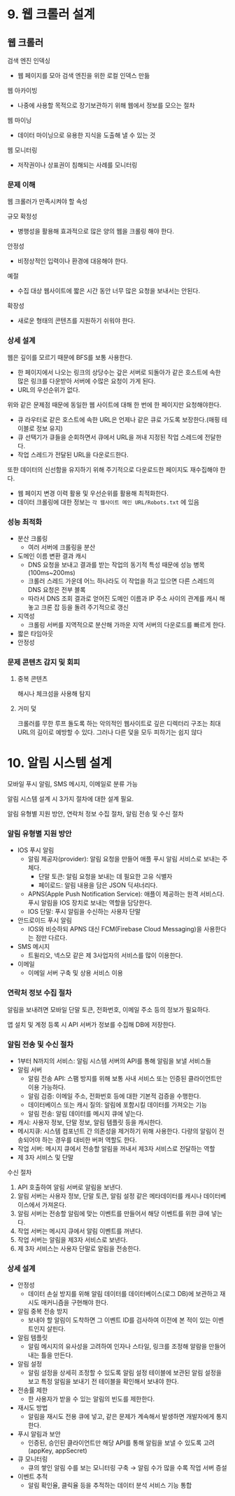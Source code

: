 # 9. 웹 크롤러 설계

## 웹 크롤러

검색 엔진 인덱싱

- 웹 페이지를 모아 검색 엔진을 위한 로컬 인덱스 만듦

웹 아카이빙

- 나중에 사용할 목적으로 장기보관하기 위해 웹에서 정보를 모으는 절차

웹 마이닝

- 데이터 마이닝으로 유용한 지식을 도출해 낼 수 있는 것

웹 모니터링

- 저작권이나 상표권이 침해되는 사례를 모니터링

### 문제 이해

웹 크롤러가 만족시켜야 할 속성

규모 확정성

- 병행성을 활용해 효과적으로 많은 양의 웹을 크롤링 해야 한다.

안정성

- 비정상적인 입력이나 환경에 대응해야 한다.

예절

- 수집 대상 웹사이트에 짧은 시간 동안 너무 많은 요청을 보내서는 안된다.

확장성

- 새로운 형태의 콘텐츠를 지원하기 쉬워야 한다.

### 상세 설계

웹은 깊이를 모르기 때문에 BFS를 보통 사용한다.

- 한 페이지에서 나오는 링크의 상당수는 갚은 서버로 되돌아가 같은 호스트에 속한 많은 링크를 다운받아 서버에 수많은 요청이 가게 된다.
- URL의 우선순위가 없다.

위와 같은 문제점 때문에 동일한 웹 사이트에 대해 한 번에 한 페이지만 요청해야한다.

- 큐 라우터로 같은 호스트에 속한 URL은 언제나 같은 큐로 가도록 보장한다.(매핑 테이블로 정보 유지)
- 큐 선택기가 큐들을 순회하면서 큐에서 URL을 꺼내 지정된 작업 스레드에 전달한다.
- 작업 스레드가 전달된 URL을 다운로드한다.

또한 데이터의 신선함을 유지하기 위해 주기적으로 다운로드한 페이지도 재수집해야 한다.

- 웹 페이지 변경 이력 활용 및 우선순위를 활용해 최적화한다.
- 데이터 크롤링에 대한 정보는 `각 웹사이트 메인 URL/Robots.txt` 에 있음

### 성능 최적화

- 분산 크롤링
    - 여러 서버에 크롤링을 분산
- 도메인 이름 변환 결과 캐시
    - DNS 요청을 보내고 결과를 받는 작업의 동기적 특성 때문에 성능 병목(100ms~200ms)
    - 크롤러 스레드 가운데 어느 하나라도 이 작업을 하고 있으면 다른 스레드의 DNS 요청은 전부 블록
    - 따라서 DNS 조회 결과로 얻어진 도메인 이름과 IP 주소 사이의 관계를 캐시 해놓고 크론 잡 등을 돌려 주기적으로 갱신
- 지역성
    - 크롤링 서버를 지역적으로 분산해 가까운 지역 서버의 다운로드를 빠르게 한다.
- 짧은 타임아웃
- 안정성

### 문제 콘텐츠 감지 및 회피

1. 중복 콘텐츠
    
    해시나 체크섬을 사용해 탐지
    
2. 거미 덫
    
    크롤러를 무한 루프 돌도록 하는 악의적인 웹사이트로 깊은 디렉터리 구조는 최대 URL의 길이로 예방할 수 있다. 그러나 다른 덫을 모두 피하기는 쉽지 않다
    

# 10. 알림 시스템 설계

모바일 푸시 알림, SMS 메시지, 이메일로 분류 가능

알림 시스템 설계 시 3가지 절차에 대한 설계 필요.

알림 유형별 지원 방안, 연락처 정보 수집 절차, 알림 전송 및 수신 절차

### 알림 유형별 지원 방안

- IOS 푸시 알림
    - 알림 제공자(provider): 알림 요청을 만들어 애플 푸시 알림 서비스로 보내는 주체다.
        - 단말 토큰: 알림 요청을 보내는 데 필요한 고유 식별자
        - 페이로드: 알림 내용을 담은 JSON 딕셔너리다.
    - APNS(Apple Push Notification Service): 애플이 제공하는 원격 서비스다. 푸시 알림을 IOS 장치로 보내는 역할을 담당한다.
    - IOS 단말: 푸시 알림을 수신하는 사용자 단말
- 안드로이드 푸시 알림
    - IOS와 비슷하되 APNS 대신 FCM(Firebase Cloud Messaging)을 사용한다는 점만 다르다.
- SMS 메시지
    - 트윌리오, 넥스모 같은 제 3사업자의 서비스를 많이 이용한다.
- 이메일
    - 이메일 서버 구축 및 상용 서비스 이용

### 연락처 정보 수집 절차

알림을 보내려면 모바일 단말 토큰, 전화번호, 이메일 주소 등의 정보가 필요하다.

앱 설치 및 계정 등록 시 API 서버가 정보를 수집해 DB에 저장한다.

### 알림 전송 및 수신 절차

- 1부터 N까지의 서비스: 알림 시스템 서버의 API를 통해 알림을 보낼 서비스들
- 알림 서버
    - 알림 전송 API: 스팸 방지를 위해 보통 사내 서비스 또는 인증된 클라이언트만 이용 가능하다.
    - 알림 검증: 이메일 주소, 전화번호 등에 대한 기본적 검증을 수행한다.
    - 데이터베이스 또는 캐시 질의: 알림에 포함시킬 데이터를 가져오는 기능
    - 알림 전송: 알림 데이터를 메시지 큐에 넣는다.
- 캐시: 사용자 정보, 단말 정보, 알림 템플릿 등을 캐시한다.
- 메시지큐: 시스템 컴포넌트 간 의존성을 제거하기 위해 사용한다. 다량의 알림이 전송되어야 하는 경우를 대비한 버퍼 역할도 한다.
- 작업 서버: 메시지 큐에서 전송할 알림을 꺼내서 제3자 서비스로 전달하는 역할
- 제 3자 서비스 및 단말

수신 절차

1. API 호출하여 알림 서버로 알림을 보낸다.
2. 알림 서버는 사용자 정보, 단말 토큰, 알림 설정 같은 메타데이터를 캐시나 데이터베이스에서 가져온다.
3. 알림 서버는 전송할 알림에 맞는 이벤트를 만들어서 해당 이벤트를 위한 큐에 넣는다.
4. 작업 서버는 메시지 큐에서 알림 이벤트를 꺼낸다.
5. 작업 서버는 알림을 제3자 서비스로 보낸다.
6. 제 3자 서비스는 사용자 단말로 알림을 전송한다.

### 상세 설계

- 안정성
    - 데이터 손실 방지를 위해 알림 데이터를 데이터베이스(로그 DB)에 보관하고 재시도 매커니즘을 구현해야 한다.
- 알림 중복 전송 방지
    - 보내야 할 알림이 도착하면 그 이벤트 ID를 검사하여 이전에 본 적이 있는 이벤트인지 살핀다.
- 알림 템플릿
    - 알림 메시지의 유사성을 고려하여 인자나 스타일, 링크를 조정해 알람을 만들어내는 틀을 만든다.
- 알림 설정
    - 알림 설정을 상세히 조정할 수 있도록 알림 설정 테이블에 보관된 알림 설정을 보고 특정 알림을 보내기 전 테이블을 확인해서 보내야 한다.
- 전송률 제한
    - 한 사용자가 받을 수 있는 알림의 빈도를 제한한다.
- 재시도 방법
    - 알림을 재시도 전용 큐에 넣고, 같은 문제가 계속해서 발생하면 개발자에게 통지한다.
- 푸시 알림과 보안
    - 인증된, 승인된 클라이언트만 해당 API를 통해 알림을 보낼 수 있도록 고려(appKey, appSecret)
- 큐 모니터링
    - 큐의 쌓인 알림 수를 보는 모니터링 구축 → 알림 수가 많을 수록 작업 서버 증설
- 이벤트 추적
    - 알림 확인율, 클릭율 등을 추적하는 데이터 분석 서비스 기능 통합
